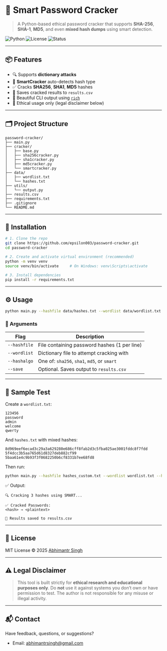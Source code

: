 # 🔐 Smart Password Cracker

> A Python-based ethical password cracker that supports **SHA-256**, **SHA-1**, **MD5**, and even **mixed hash dumps** using smart detection.

![Python](https://img.shields.io/badge/Python-3.10%2B-blue)
![License](https://img.shields.io/badge/License-MIT-green)
![Status](https://img.shields.io/badge/status-stable-brightgreen)

---

## 📦 Features

- 🔍 Supports **dictionary attacks**
- 🧠 **SmartCracker** auto-detects hash type
- ✅ Cracks **SHA256**, **SHA1**, **MD5** hashes
- 🧾 Saves cracked results to `results.csv`
- 🌈 Beautiful CLI output using [`rich`](https://github.com/Textualize/rich)
- 🔐 Ethical usage only (legal disclaimer below)

---

## 🗂️ Project Structure

```
password-cracker/
├── main.py
├── cracker/
│   ├── base.py
│   ├── sha256cracker.py
│   ├── sha1cracker.py
│   ├── md5cracker.py
│   └── smartcracker.py
├── data/
│   ├── wordlist.txt
│   └── hashes.txt
├── utils/
│   └── output.py
├── results.csv
├── requirements.txt
├── .gitignore
└── README.md
```

---

## 🚀 Installation

```bash
# 1. Clone the repo
git clone https://github.com/epsilon003/password-cracker.git
cd password-cracker

# 2. Create and activate virtual environment (recommended)
python -m venv venv
source venv/bin/activate     # On Windows: venv\Scripts\activate

# 3. Install dependencies
pip install -r requirements.txt
```

---

## ⚙️ Usage

```bash
python main.py --hashfile data/hashes.txt --wordlist data/wordlist.txt --hashalgo smart --save
```

### 🔧 Arguments

| Flag          | Description                                      |
|---------------|--------------------------------------------------|
| `--hashfile`  | File containing password hashes (1 per line)     |
| `--wordlist`  | Dictionary file to attempt cracking with         |
| `--hashalgo`  | One of: `sha256`, `sha1`, `md5`, or `smart`      |
| `--save`      | Optional. Saves output to `results.csv`          |

---

## 🧪 Sample Test

Create a `wordlist.txt`:

```
123456
password
admin
welcome
qwerty
```

And `hashes.txt` with mixed hashes:

```
8d969eef6ecad3c29a3a629280e686cff8fab2d3c5fba025ae3001fddc8f7fdd
5f4dcc3b5aa765d61d8327deb882cf99
5baa61e4c9b93f3f0682250b6cf8331b7ee68fd8
```

Then run:

```bash
python main.py --hashfile hashes_custom.txt --wordlist wordlist.txt --hashalgo smart --save
```

✅ Output:
```
🔍 Cracking 3 hashes using SMART...

✅ Cracked Passwords:
<hash> → <plaintext>

💾 Results saved to results.csv
```

---

## 📄 License

MIT License © 2025 [Abhimantr Singh](https://github.com/epsilon003)

---

## ⚠️ Legal Disclaimer

> This tool is built strictly for **ethical research and educational purposes only**. Do **not** use it against systems you don’t own or have permission to test. The author is not responsible for any misuse or illegal activity.

---

## 📬 Contact

Have feedback, questions, or suggestions?
- Email: abhimantrsingh@gmail.com
